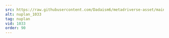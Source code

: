 ```yaml
---
src: https://raw.githubusercontent.com/Dadaism6/metadriverse-asset/main/script-nuplan-output-newcompressed/nuplan_1033.mp4
alt: nuplan_1033
tag: nuplan
vid: 1033
order: 90
---
```

